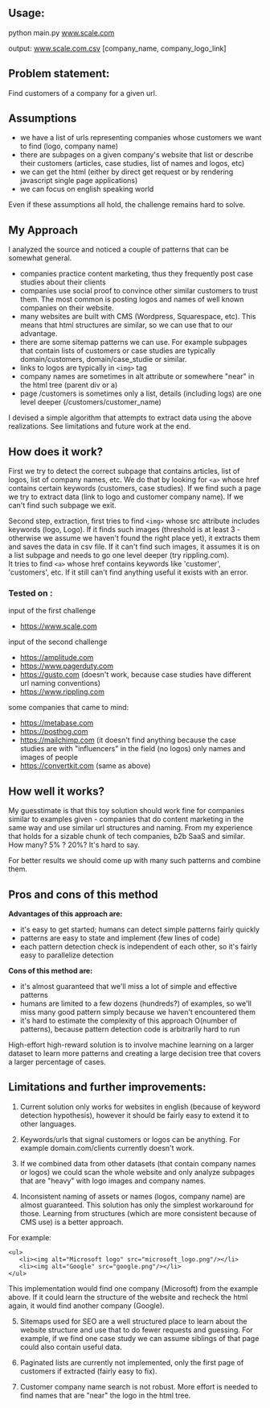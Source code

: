 ## Usage:

python main.py www.scale.com

output: www.scale.com.csv [company_name, company_logo_link]

## Problem statement:

Find customers of a company for a given url.

## Assumptions

- we have a list of urls representing companies whose customers we want to find (logo, company name)
- there are subpages on a given company's website that list or describe their customers (articles, case studies, list of names and logos, etc)
- we can get the html (either by direct get request or by rendering javascript single page applications)
- we can focus on english speaking world

Even if these assumptions all hold, the challenge remains hard to solve. 

## My Approach

I analyzed the source and noticed a couple of patterns that can be somewhat general.

- companies practice content marketing, thus they frequently post case studies about their clients
- companies use social proof to convince other similar customers to trust them. The most common is posting logos and names of well known companies on their website.
- many websites are built with CMS (Wordpress, Squarespace, etc). This means that html structures are similar, so we can use that to our advantage.
- there are some sitemap patterns we can use. For example subpages that contain lists of customers or case studies are typically domain/customers, domain/case_studie or similar.
- links to logos are typically in `<img>` tag
- company names are sometimes in alt attribute or somewhere "near" in the html tree (parent div or a) 
- page /customers is sometimes only a list, details (including logs) are one level deeper (/customers/customer_name)

I devised a simple algorithm that attempts to extract data using the above realizations. See limitations and future work at the end.


## How does it work?

First we try to detect the correct subpage that contains articles, list of logos, list of company names, etc. We do that by looking for `<a>` whose href contains certain keywords (customers, case studies).
If we find such a page we try to extract data (link to logo and customer company name). If we can't find such subpage we exit.

Second step, extraction, first tries to find `<img>` whose src attribute includes keywords (logo, Logo). 
If it finds such images (threshold is at least 3 - otherwise we assume we haven't found the right place yet), it extracts them and saves the data in csv file.
If it can't find such images, it assumes it is on a list subpage and needs to go one level deeper (try rippling.com).   
It tries to find `<a>` whose href contains keywords like 'customer', 'customers', etc.
If it still can't find anything useful it exists with an error.


### Tested on :

input of the first challenge
 * https://www.scale.com

input of the second challenge
 * https://amplitude.com 
 * https://www.pagerduty.com 
 * https://gusto.com  (doesn't work, because case studies have different url naming conventions)
 * https://www.rippling.com 

some companies that came to mind:
 * https://metabase.com 
 * https://posthog.com
 * https://mailchimp.com (it doesn't find anything because the case studies are with "influencers" in the field (no logos) only names and images of people
 * https://convertkit.com (same as above)


## How well it works?

My guesstimate is that this toy solution should work fine for companies similar to examples given - companies that do content marketing in the same way and use similar url structures and naming.
From my experience that holds for a sizable chunk of tech companies, b2b SaaS and similar. How many? 5% ? 20%? It's hard to say.

For better results we should come up with many such patterns and combine them.

## Pros and cons of this method

**Advantages of this approach are:**
- it's easy to get started; humans can detect simple patterns fairly quickly 
- patterns are easy to state and implement (few lines of code) 
- each pattern detection check is independent of each other, so it's fairly easy to parallelize detection

**Cons of this method are:**
- it's almost guaranteed that we'll miss a lot of simple and effective patterns
- humans are limited to a few dozens (hundreds?) of examples, so we'll miss many good pattern simply because we haven't encountered them
- it's hard to estimate the complexity of this approach O(number of patterns), because pattern detection code is arbitrarily hard to run

High-effort high-reward solution is to involve machine learning on a larger dataset to learn more patterns and creating a large decision tree that covers a larger percentage of cases. 


## Limitations and further improvements:

1. Current solution only works for websites in english (because of keyword detection hypothesis), however it should be fairly easy to extend it to other languages.

2. Keywords/urls that signal customers or logos can be anything. For example domain.com/clients currently doesn't work.

3. If we combined data from other datasets (that contain company names or logos) we could scan the whole website and only analyze subpages that are "heavy" with logo images and company names. 

4. Inconsistent naming of assets or names (logos, company name) are almost guaranteed. This solution has only the simplest workaround for those. Learning from structures (which are more consistent because of CMS use) is a better approach.



For example:

```
<ul>
   <li><img alt="Microsoft logo" src="microsoft_logo.png"/></li>
   <li><img alt="Google" src="google.png"/></li>
</ul>
```

This implementation would find one company (Microsoft) from the example above. If it could learn the structure of the website and recheck the html again, it would find another company (Google).

5. Sitemaps used for SEO are a well structured place to learn about the website structure and use that to do fewer requests and guessing. For example, if we find one case study we can assume siblings of that page could also contain useful data.

6. Paginated lists are currently not implemented, only the first page of customers if extracted (fairly easy to fix).

7. Customer company name search is not robust. More effort is needed to find names that are "near" the logo in the html tree.
